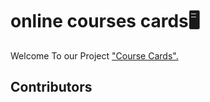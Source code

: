 # online courses cards🖥️

Welcome To our Project <u> "Course Cards". </u>  





## Contributors

<a href="https://github.com/Dipti17Bhawar">
</a>